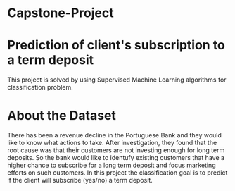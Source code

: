 # Capstone-Project

# Prediction of client's subscription to a term deposit
This project is solved by using Supervised Machine Learning algorithms for classification problem.

# About the Dataset
There has been a revenue decline in the Portuguese Bank and they would like to know what actions to take. After investigation, they found that the root cause was that their customers are not investing enough for long term deposits. So the bank would like to identufy existing customers that have a higher chance to subscribe for a long term deposit and focus marketing efforts on such customers.
In this project the classification goal is to predict if the client will subscribe (yes/no) a term deposit.
